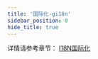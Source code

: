 ```yaml
---
title: '国际化-gi18n'
sidebar_position: 0
hide_title: true
---
```


详情请参考章节： [I18N国际化](../../核心组件/I18N国际化/I18N国际化.md)

